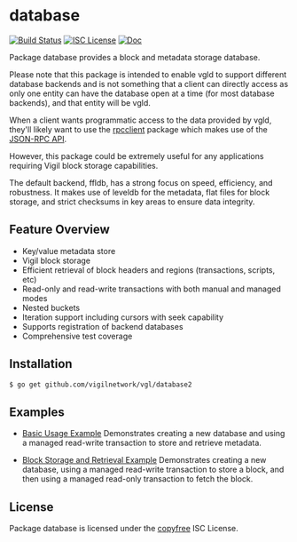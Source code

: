 database
========

[![Build Status](https://github.com/vigilnetwork/vgl/workflows/Build%20and%20Test/badge.svg)](https://github.com/vigilnetwork/vgl/actions)
[![ISC License](https://img.shields.io/badge/license-ISC-blue.svg)](http://copyfree.org)
[![Doc](https://img.shields.io/badge/doc-reference-blue.svg)](https://pkg.go.dev/github.com/vigilnetwork/vgl/database/v2)

Package database provides a block and metadata storage database.

Please note that this package is intended to enable vgld to support different
database backends and is not something that a client can directly access as only
one entity can have the database open at a time (for most database backends),
and that entity will be vgld.

When a client wants programmatic access to the data provided by vgld, they'll
likely want to use the [rpcclient](https://github.com/vigilnetwork/vgl/tree/master/rpcclient)
package which makes use of the
[JSON-RPC API](https://github.com/vigilnetwork/vgl/tree/master/docs/json_rpc_api.mediawiki).

However, this package could be extremely useful for any applications requiring
Vigil block storage capabilities.

The default backend, ffldb, has a strong focus on speed, efficiency, and
robustness.  It makes use of leveldb for the metadata, flat files for block
storage, and strict checksums in key areas to ensure data integrity.

## Feature Overview

- Key/value metadata store
- Vigil block storage
- Efficient retrieval of block headers and regions (transactions, scripts, etc)
- Read-only and read-write transactions with both manual and managed modes
- Nested buckets
- Iteration support including cursors with seek capability
- Supports registration of backend databases
- Comprehensive test coverage

## Installation

```bash
$ go get github.com/vigilnetwork/vgl/database2
```

## Examples

* [Basic Usage Example](https://pkg.go.dev/github.com/vigilnetwork/vgl/database/v2#example-package-BasicUsage)
  Demonstrates creating a new database and using a managed read-write
  transaction to store and retrieve metadata.

* [Block Storage and Retrieval Example](https://pkg.go.dev/github.com/vigilnetwork/vgl/database/v2#example-package-BlockStorageAndRetrieval)
  Demonstrates creating a new database, using a managed read-write transaction
  to store a block, and then using a managed read-only transaction to fetch the
  block.

## License

Package database is licensed under the [copyfree](http://copyfree.org) ISC
License.




